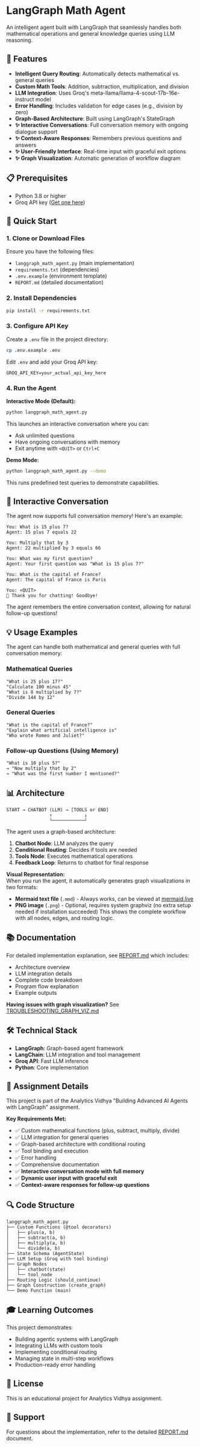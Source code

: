 # LangGraph Math Agent

An intelligent agent built with LangGraph that seamlessly handles both mathematical operations and general knowledge queries using LLM reasoning.

## 🎯 Features

- **Intelligent Query Routing**: Automatically detects mathematical vs. general queries
- **Custom Math Tools**: Addition, subtraction, multiplication, and division
- **LLM Integration**: Uses Groq's meta-llama/llama-4-scout-17b-16e-instruct model
- **Error Handling**: Includes validation for edge cases (e.g., division by zero)
- **Graph-Based Architecture**: Built using LangGraph's StateGraph
- **✨ Interactive Conversations**: Full conversation memory with ongoing dialogue support
- **✨ Context-Aware Responses**: Remembers previous questions and answers
- **✨ User-Friendly Interface**: Real-time input with graceful exit options
- **✨ Graph Visualization**: Automatic generation of workflow diagram

## 📋 Prerequisites

- Python 3.8 or higher
- Groq API key ([Get one here](https://console.groq.com/keys))

## 🚀 Quick Start

### 1. Clone or Download Files

Ensure you have the following files:
- `langgraph_math_agent.py` (main implementation)
- `requirements.txt` (dependencies)
- `.env.example` (environment template)
- `REPORT.md` (detailed documentation)

### 2. Install Dependencies

```bash
pip install -r requirements.txt
```

### 3. Configure API Key

Create a `.env` file in the project directory:

```bash
cp .env.example .env
```

Edit `.env` and add your Groq API key:

```
GROQ_API_KEY=your_actual_api_key_here
```

### 4. Run the Agent

**Interactive Mode (Default):**
```bash
python langgraph_math_agent.py
```

This launches an interactive conversation where you can:
- Ask unlimited questions
- Have ongoing conversations with memory
- Exit anytime with `<QUIT>` or `Ctrl+C`

**Demo Mode:**
```bash
python langgraph_math_agent.py --demo
```

This runs predefined test queries to demonstrate capabilities.

## 💬 Interactive Conversation

The agent now supports full conversation memory! Here's an example:

```
You: What is 15 plus 7?
Agent: 15 plus 7 equals 22

You: Multiply that by 3
Agent: 22 multiplied by 3 equals 66

You: What was my first question?
Agent: Your first question was "What is 15 plus 7?"

You: What is the capital of France?
Agent: The capital of France is Paris

You: <QUIT>
👋 Thank you for chatting! Goodbye!
```

The agent remembers the entire conversation context, allowing for natural follow-up questions!

## 💡 Usage Examples

The agent can handle both mathematical and general queries with full conversation memory:

### Mathematical Queries
```
"What is 25 plus 17?"
"Calculate 100 minus 45"
"What is 8 multiplied by 7?"
"Divide 144 by 12"
```

### General Queries
```
"What is the capital of France?"
"Explain what artificial intelligence is"
"Who wrote Romeo and Juliet?"
```

### Follow-up Questions (Using Memory)
```
"What is 10 plus 5?"
→ "Now multiply that by 2"
→ "What was the first number I mentioned?"
```

## 📊 Architecture

```
START → CHATBOT (LLM) → [TOOLS or END]
                ↑            ↓
                └────────────┘
```

The agent uses a graph-based architecture:
1. **Chatbot Node**: LLM analyzes the query
2. **Conditional Routing**: Decides if tools are needed
3. **Tools Node**: Executes mathematical operations
4. **Feedback Loop**: Returns to chatbot for final response

**Visual Representation:**  
When you run the agent, it automatically generates graph visualizations in two formats:
- **Mermaid text file** (`.mmd`) - Always works, can be viewed at [mermaid.live](https://mermaid.live/edit)
- **PNG image** (`.png`) - Optional, requires system graphviz (no extra setup needed if installation succeeded) This shows the complete workflow with all nodes, edges, and routing logic.

## 📚 Documentation

For detailed implementation explanation, see [REPORT.md](REPORT.md) which includes:
- Architecture overview
- LLM integration details
- Complete code breakdown
- Program flow explanation
- Example outputs

**Having issues with graph visualization?** See [TROUBLESHOOTING_GRAPH_VIZ.md](TROUBLESHOOTING_GRAPH_VIZ.md)

## 🛠️ Technical Stack

- **LangGraph**: Graph-based agent framework
- **LangChain**: LLM integration and tool management
- **Groq API**: Fast LLM inference
- **Python**: Core implementation

## 📝 Assignment Details

This project is part of the Analytics Vidhya "Building Advanced AI Agents with LangGraph" assignment.

**Key Requirements Met:**
- ✅ Custom mathematical functions (plus, subtract, multiply, divide)
- ✅ LLM integration for general queries
- ✅ Graph-based architecture with conditional routing
- ✅ Tool binding and execution
- ✅ Error handling
- ✅ Comprehensive documentation
- ✅ **Interactive conversation mode with full memory**
- ✅ **Dynamic user input with graceful exit**
- ✅ **Context-aware responses for follow-up questions**

## 🔍 Code Structure

```
langgraph_math_agent.py
├── Custom Functions (@tool decorators)
│   ├── plus(a, b)
│   ├── subtract(a, b)
│   ├── multiply(a, b)
│   └── divide(a, b)
├── State Schema (AgentState)
├── LLM Setup (Groq with tool binding)
├── Graph Nodes
│   ├── chatbot(state)
│   └── tool_node
├── Routing Logic (should_continue)
├── Graph Construction (create_graph)
└── Demo Function (main)
```

## 🎓 Learning Outcomes

This project demonstrates:
- Building agentic systems with LangGraph
- Integrating LLMs with custom tools
- Implementing conditional routing
- Managing state in multi-step workflows
- Production-ready error handling

## 📄 License

This is an educational project for Analytics Vidhya assignment.

## 🙋 Support

For questions about the implementation, refer to the detailed [REPORT.md](REPORT.md) document.